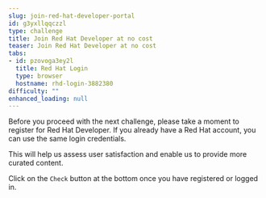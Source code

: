 ```yaml
---
slug: join-red-hat-developer-portal
id: g3yxllqqczzl
type: challenge
title: Join Red Hat Developer at no cost
teaser: Join Red Hat Developer at no cost
tabs:
- id: pzovoga3ey2l
  title: Red Hat Login
  type: browser
  hostname: rhd-login-3882380
difficulty: ""
enhanced_loading: null
---
```

Before you proceed with the next challenge, please take a moment to register for Red Hat Developer. If you already have a Red Hat account, you can use the same login credentials.

This will help us assess user satisfaction and enable us to provide more curated content.

Click on the `Check` button at the bottom once you have registered or logged in.

